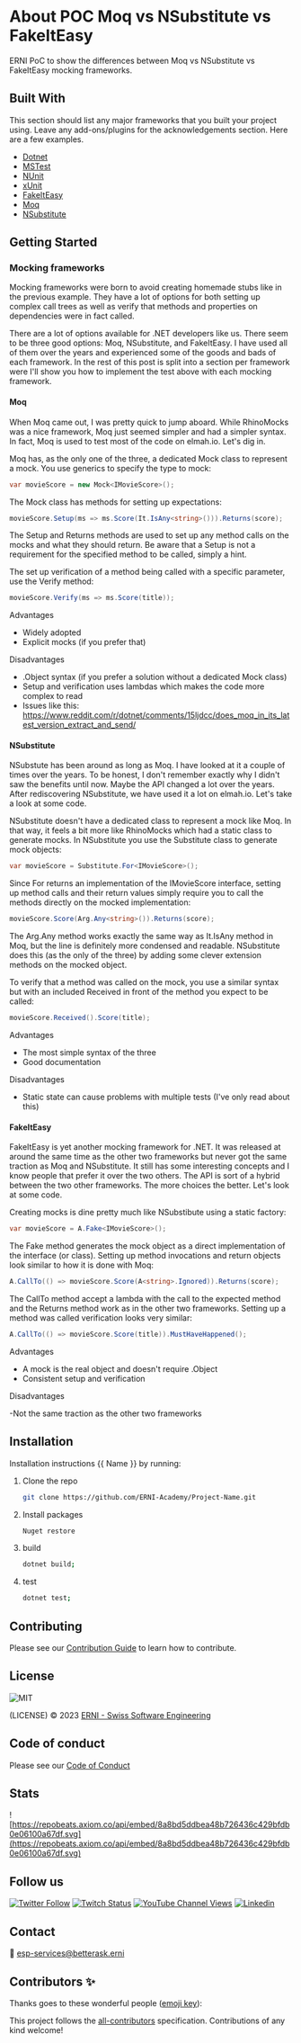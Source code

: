 # About POC Moq vs NSubstitute vs FakeItEasy

ERNI PoC to show the differences between Moq vs NSubstitute vs FakeItEasy mocking frameworks.

<!-- ALL-CONTRIBUTORS-BADGE:START - Do not remove or modify this section -->
<!-- ALL-CONTRIBUTORS-BADGE:END -->

## Built With

This section should list any major frameworks that you built your project using. Leave any add-ons/plugins for the acknowledgements section. Here are a few examples.

- [Dotnet](https://dotnet.microsoft.com/)
- [MSTest](https://learn.microsoft.com/en-us/dotnet/core/testing/unit-testing-with-mstest)
- [NUnit](https://nunit.org/)
- [xUnit](https://xunit.net/)
- [FakeItEasy](https://fakeiteasy.github.io/)
- [Moq](https://moq.github.io/moq/)
- [NSubstitute](https://nsubstitute.github.io/)

## Getting Started

### Mocking frameworks

Mocking frameworks were born to avoid creating homemade stubs like in the previous example. They have a lot of options for both setting up complex call trees as well as verify that methods and properties on dependencies were in fact called.

There are a lot of options available for .NET developers like us. There seem to be three good options: Moq, NSubstitute, and FakeItEasy. I have used all of them over the years and experienced some of the goods and bads of each framework. In the rest of this post is split into a section per framework were I'll show you how to implement the test above with each mocking framework.

#### Moq
When Moq came out, I was pretty quick to jump aboard. While RhinoMocks was a nice framework, Moq just seemed simpler and had a simpler syntax. In fact, Moq is used to test most of the code on elmah.io. Let's dig in.

Moq has, as the only one of the three, a dedicated Mock class to represent a mock. You use generics to specify the type to mock:
```csharp
var movieScore = new Mock<IMovieScore>();
```

The Mock class has methods for setting up expectations:
```csharp
movieScore.Setup(ms => ms.Score(It.IsAny<string>())).Returns(score);
```

The Setup and Returns methods are used to set up any method calls on the mocks and what they should return. Be aware that a Setup is not a requirement for the specified method to be called, simply a hint.

The set up verification of a method being called with a specific parameter, use the Verify method:
```csharp
movieScore.Verify(ms => ms.Score(title));
```
Advantages

- Widely adopted
- Explicit mocks (if you prefer that)


Disadvantages

- .Object syntax (if you prefer a solution without a dedicated Mock class)
- Setup and verification uses lambdas which makes the code more complex to read
- Issues like this: https://www.reddit.com/r/dotnet/comments/15ljdcc/does_moq_in_its_latest_version_extract_and_send/

#### NSubstitute
NSubstute has been around as long as Moq. I have looked at it a couple of times over the years. To be honest, I don't remember exactly why I didn't saw the benefits until now. Maybe the API changed a lot over the years. After rediscovering NSubstitute, we have used it a lot on elmah.io. Let's take a look at some code.

NSubstitute doesn't have a dedicated class to represent a mock like Moq. In that way, it feels a bit more like RhinoMocks which had a static class to generate mocks. In NSubstitute you use the Substitute class to generate mock objects:
```csharp
var movieScore = Substitute.For<IMovieScore>();
```

Since For returns an implementation of the IMovieScore interface, setting up method calls and their return values simply require you to call the methods directly on the mocked implementation:
```csharp
movieScore.Score(Arg.Any<string>()).Returns(score);
```

The Arg.Any method works exactly the same way as It.IsAny method in Moq, but the line is definitely more condensed and readable. NSubstitute does this (as the only of the three) by adding some clever extension methods on the mocked object.

To verify that a method was called on the mock, you use a similar syntax but with an included Received in front of the method you expect to be called:
```csharp
movieScore.Received().Score(title);
```

Advantages

- The most simple syntax of the three
- Good documentation


Disadvantages

- Static state can cause problems with multiple tests (I've only read about this)

#### FakeItEasy
FakeItEasy is yet another mocking framework for .NET. It was released at around the same time as the other two frameworks but never got the same traction as Moq and NSubstitute. It still has some interesting concepts and I know people that prefer it over the two others. The API is sort of a hybrid between the two other frameworks. The more choices the better. Let's look at some code.

Creating mocks is dine pretty much like NSubstibute using a static factory:
```csharp
var movieScore = A.Fake<IMovieScore>();
```

The Fake method generates the mock object as a direct implementation of the interface (or class). Setting up method invocations and return objects look similar to how it is done with Moq:
```csharp
A.CallTo(() => movieScore.Score(A<string>.Ignored)).Returns(score);
```

The CallTo method accept a lambda with the call to the expected method and the Returns method work as in the other two frameworks. Setting up a method was called verification looks very similar:
```csharp
A.CallTo(() => movieScore.Score(title)).MustHaveHappened();
```

Advantages

- A mock is the real object and doesn't require .Object
- Consistent setup and verification
 
Disadvantages

-Not the same traction as the other two frameworks


## Installation

Installation instructions {{ Name }} by running:

1. Clone the repo

   ```sh
   git clone https://github.com/ERNI-Academy/Project-Name.git
   ```

2. Install packages

    ```sh
    Nuget restore
    ```

3. build

    ```sh
    dotnet build;
    ```

4. test

    ```sh
    dotnet test;
    ```
    

## Contributing

Please see our [Contribution Guide](CONTRIBUTING.md) to learn how to contribute.

## License

![MIT](https://img.shields.io/badge/License-MIT-blue.svg)

(LICENSE) © 2023 [ERNI - Swiss Software Engineering](https://www.betterask.erni)

## Code of conduct

Please see our [Code of Conduct](CODE_OF_CONDUCT.md)

## Stats

![https://repobeats.axiom.co/api/embed/8a8bd5ddbea48b726436c429bfdb0e06100a67df.svg](https://repobeats.axiom.co/api/embed/8a8bd5ddbea48b726436c429bfdb0e06100a67df.svg)

## Follow us

[![Twitter Follow](https://img.shields.io/twitter/follow/ERNI?style=social)](https://www.twitter.com/ERNI)
[![Twitch Status](https://img.shields.io/twitch/status/erni_academy?label=Twitch%20Erni%20Academy&style=social)](https://www.twitch.tv/erni_academy)
[![YouTube Channel Views](https://img.shields.io/youtube/channel/views/UCkdDcxjml85-Ydn7Dc577WQ?label=Youtube%20Erni%20Academy&style=social)](https://www.youtube.com/channel/UCkdDcxjml85-Ydn7Dc577WQ)
[![Linkedin](https://img.shields.io/badge/linkedin-31k-green?style=social&logo=Linkedin)](https://www.linkedin.com/company/erni)

## Contact

📧 [esp-services@betterask.erni](mailto:esp-services@betterask.erni)

## Contributors ✨

Thanks goes to these wonderful people ([emoji key](https://allcontributors.org/docs/en/emoji-key)):

<!-- ALL-CONTRIBUTORS-LIST:START - Do not remove or modify this section -->
<!-- ALL-CONTRIBUTORS-LIST:END -->
This project follows the [all-contributors](https://github.com/all-contributors/all-contributors) specification. Contributions of any kind welcome!
